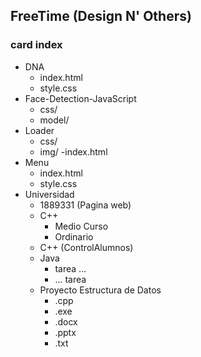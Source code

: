 ## FreeTime (Design N' Others)
### card index

* DNA
  - index.html
  - style.css
* Face-Detection-JavaScript
  - css/
  - model/
* Loader
  - css/
  - img/
  -index.html
* Menu
  - index.html
  - style.css
* Universidad
  - 1889331 (Pagina web)
  - C++ 
    - Medio Curso
    - Ordinario
  - C++ (ControlAlumnos)
  - Java
    - tarea ...
    - ... tarea
  - Proyecto Estructura de Datos
    - .cpp
    - .exe
    - .docx
    - .pptx
    - .txt
